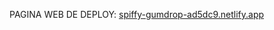 PAGINA WEB DE DEPLOY: [spiffy-gumdrop-ad5dc9.netlify.app](https://spiffy-gumdrop-ad5dc9.netlify.app/html/index.html)
